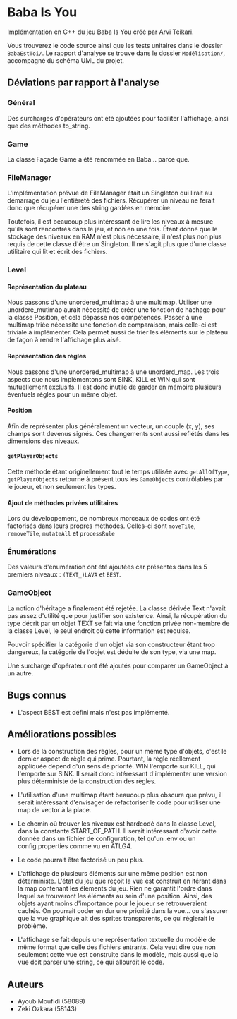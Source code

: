 # Baba Is You

Implémentation en C++ du jeu Baba Is You créé par Arvi Teikari.

Vous trouverez le code source ainsi que les tests unitaires dans
le dossier `BabaEstToi/`. Le rapport d'analyse se trouve dans le
dossier `Modélisation/`, accompagné du schéma UML du projet.

## Déviations par rapport à l'analyse

### Général

Des surcharges d'opérateurs ont été ajoutées pour faciliter
l'affichage, ainsi que des méthodes to_string.

### Game

La classe Façade Game a été renommée en Baba... parce que.

### FileManager

L'implémentation prévue de FileManager était un Singleton qui lirait
au démarrage du jeu l'entièreté des fichiers. Récupérer un niveau ne
ferait donc que récupérer une des string gardées en mémoire.

Toutefois, il est beaucoup plus intéressant de lire les niveaux à 
mesure qu'ils sont rencontrés dans le jeu, et non en une fois. Étant
donné que le stockage des niveaux en RAM n'est plus nécessaire, il
n'est plus non plus requis de cette classe d'être un Singleton. Il ne
s'agit plus que d'une classe utilitaire qui lit et écrit des fichiers.

### Level
#### Représentation du plateau

Nous passons d'une unordered_multimap à une multimap. Utiliser une
unordere_mutimap aurait nécessité de créer une fonction de hachage pour
la classe Position, et cela dépasse nos compétences. Passer à une
multimap triée nécessite une fonction de comparaison, mais celle-ci
est triviale à implémenter. Cela permet aussi de trier les éléments
sur le plateau de façon à rendre l'affichage plus aisé.

#### Représentation des règles

Nous passons d'une unordered_multimap à une unorderd_map. Les trois
aspects que nous implémentons sont SINK, KILL et WIN qui sont
mutuellement exclusifs. Il est donc inutile de garder en mémoire
plusieurs éventuels règles pour un même objet.

#### Position

Afin de représenter plus généralement un vecteur, un couple (x, y),
ses champs sont devenus signés. Ces changements sont aussi reflétés
dans les dimensions des niveaux.

#### `getPlayerObjects`

Cette méthode étant originellement tout le temps utilisée avec
`getAllOfType`, `getPlayerObjects` retourne à présent tous les
`GameObjects` contrôlables par le joueur, et non seulement les
types.

#### Ajout de méthodes privées utilitaires

Lors du développement, de nombreux morceaux de codes ont été 
factorisés dans leurs propres méthodes. 
Celles-ci sont `moveTile`, `removeTile`, `mutateAll` et `processRule`

### Énumérations

Des valeurs d'énumération ont été ajoutées car présentes dans les
5 premiers niveaux : `(TEXT_)LAVA` et `BEST`.

### GameObject

La notion d'héritage a finalement été rejetée. La classe dérivée Text
n'avait pas assez d'utilité que pour justifier son existence. Ainsi,
la récupération du type décrit par un objet TEXT se fait via une
fonction privée non-membre de la classe Level, le seul endroit où
cette information est requise.

Pouvoir spécifier la catégorie d'un objet via son constructeur étant 
trop dangereux, la catégorie de l'objet est déduite de son type,
via une map.

Une surcharge d'opérateur ont été ajoutés pour comparer un GameObject
à un autre.

## Bugs connus

* L'aspect BEST est défini mais n'est pas implémenté.

## Améliorations possibles

* Lors de la construction des règles, pour un même type d'objets, c'est
le dernier aspect de règle qui prime. Pourtant, la règle réellement
appliquée dépend d'un sens de priorité. WIN l'emporte sur KILL, qui
l'emporte sur SINK. Il serait donc intéressant d'implémenter une version plus
déterministe de la construction des règles.

* L'utilisation d'une multimap étant beaucoup plus obscure que prévu,
il serait intéressant d'envisager de refactoriser le code pour utiliser
une map de vector à la place.

* Le chemin où trouver les niveaux est hardcodé dans la classe Level,
dans la constante START_OF_PATH. Il serait intéressant d'avoir cette
donnée dans un fichier de configuration, tel qu'un .env ou un 
config.properties comme vu en ATLG4.

* Le code pourrait être factorisé un peu plus.

* L'affichage de plusieurs éléments sur une même position est non déterministe.
L'état du jeu que reçoit la vue est construit en itérant dans la map contenant
les éléments du jeu. Rien ne garantit l'ordre dans lequel se trouveront les éléments
au sein d'une position. Ainsi, des objets ayant moins d'importance pour le joueur
se retrouveraient cachés. On pourrait coder en dur une priorité dans la vue...
ou s'assurer que la vue graphique ait des sprites transparents, ce qui réglerait
le problème.

* L'affichage se fait depuis une représentation textuelle du modèle de même format que celle
des fichiers entrants. Cela veut dire que non seulement cette vue est construite dans le
modèle, mais aussi que la vue doit parser une string, ce qui allourdit le code.

## Auteurs

* Ayoub Moufidi (58089)
* Zeki Ozkara (58143)
